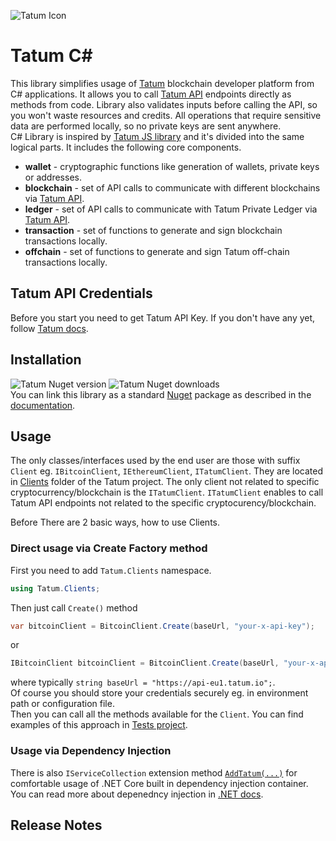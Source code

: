 ![Tatum Icon](https://github.com/tatumio/tatum-csharp/blob/docs/initial/src/Tatum/tatum_icon.jpg)
# Tatum C#
This library simplifies usage of [Tatum](https://docs.tatum.io/) blockchain developer platform from C# applications. It allows you to call [Tatum API](https://tatum.io/apidoc) endpoints directly as methods from code. Library also validates inputs before calling the API, so you won't waste resources and credits. All operations that require sensitive data are performed locally, so no private keys are sent anywhere.  
C# Library is inspired by [Tatum JS library](https://github.com/tatumio/tatum-js) and it's divided into the same logical parts. It includes the following core components.  
- **wallet** - cryptographic functions like generation of wallets, private keys or addresses.
- **blockchain** - set of API calls to communicate with different blockchains via <a href="https://tatum.io" target="_blank">Tatum API</a>.
- **ledger** - set of API calls to communicate with Tatum Private Ledger via <a href="https://tatum.io" target="_blank">Tatum API</a>.
- **transaction** - set of functions to generate and sign blockchain transactions locally.
- **offchain** - set of functions to generate and sign Tatum off-chain transactions locally.


## Tatum API Credentials
Before you start you need to get Tatum API Key. If you don't have any yet, follow [Tatum docs](https://docs.tatum.io/your-first-app#1-get-your-api-key).

## Installation
![Tatum Nuget version](https://img.shields.io/nuget/v/Tatum.svg)  ![Tatum Nuget downloads](https://img.shields.io/nuget/dt/Tatum.svg)  
You can link this library as a standard [Nuget](https://www.nuget.org/packages/Tatum) package as described in the [documentation](https://docs.microsoft.com/en-us/nuget/quickstart/install-and-use-a-package-in-visual-studio).

## Usage
The only classes/interfaces used by the end user are those with suffix `Client` eg. `IBitcoinClient`, `IEthereumClient`, `ITatumClient`. They are located in [Clients](https://github.com/tatumio/tatum-csharp/tree/master/src/Tatum/Clients) folder of the Tatum project. The only client not related to specific cryptocurrency/blockchain is the `ITatumClient`. `ITatumClient` enables to call Tatum API endpoints not related to the specific cryptocurency/blockchain.

Before 
There are 2 basic ways, how to use Clients.
### Direct usage via Create Factory method
First you need to add `Tatum.Clients` namespace.  
```C#
using Tatum.Clients;
```  
Then just call `Create()` method 
```C#
var bitcoinClient = BitcoinClient.Create(baseUrl, "your-x-api-key");
```  
or  
```C#
IBitcoinClient bitcoinClient = BitcoinClient.Create(baseUrl, "your-x-api-key");
```
where typically `string baseUrl = "https://api-eu1.tatum.io";`.  
Of course you should store your credentials securely eg. in environment path or configuration file.  
Then you can call all the methods available for the `Client`. You can find examples of this approach in [Tests project](https://github.com/tatumio/tatum-csharp/tree/master/src/Tatum.Tests).

### Usage via Dependency Injection
There is also `IServiceCollection` extension method [`AddTatum(...)`](https://github.com/tatumio/tatum-csharp/blob/master/src/Tatum/ServiceCollectionExtensions.cs) for comfortable usage of .NET Core built in dependency injection container. You can read more about depenedncy injection in [.NET docs](https://docs.microsoft.com/en-us/dotnet/core/extensions/dependency-injection).


## Release Notes

